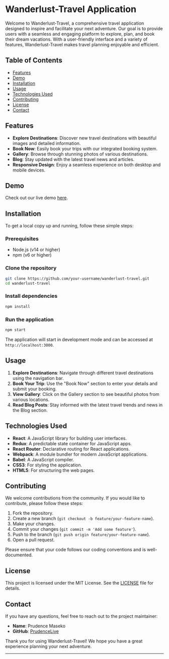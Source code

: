 # Wanderlust-Travel Application

Welcome to Wanderlust-Travel, a comprehensive travel application designed to inspire and facilitate your next adventure. Our goal is to provide users with a seamless and engaging platform to explore, plan, and book their dream vacations. With a user-friendly interface and a variety of features, Wanderlust-Travel makes travel planning enjoyable and efficient.

## Table of Contents

- [Features](#features)
- [Demo](#demo)
- [Installation](#installation)
- [Usage](#usage)
- [Technologies Used](#technologies-used)
- [Contributing](#contributing)
- [License](#license)
- [Contact](#contact)

## Features

- **Explore Destinations**: Discover new travel destinations with beautiful images and detailed information.
- **Book Now**: Easily book your trips with our integrated booking system.
- **Gallery**: Browse through stunning photos of various destinations.
- **Blog**: Stay updated with the latest travel news and articles.
- **Responsive Design**: Enjoy a seamless experience on both desktop and mobile devices.

## Demo

Check out our live demo [here](#).

## Installation

To get a local copy up and running, follow these simple steps:

### Prerequisites

- Node.js (v14 or higher)
- npm (v6 or higher)

### Clone the repository

```bash
git clone https://github.com/your-username/wanderlust-travel.git
cd wanderlust-travel
```

### Install dependencies

```bash
npm install
```

### Run the application

```bash
npm start
```

The application will start in development mode and can be accessed at `http://localhost:3000`.

## Usage

1. **Explore Destinations**: Navigate through different travel destinations using the navigation bar.
2. **Book Your Trip**: Use the "Book Now" section to enter your details and submit your booking.
3. **View Gallery**: Click on the Gallery section to see beautiful photos from various locations.
4. **Read Blog Posts**: Stay informed with the latest travel trends and news in the Blog section.

## Technologies Used

- **React**: A JavaScript library for building user interfaces.
- **Redux**: A predictable state container for JavaScript apps.
- **React Router**: Declarative routing for React applications.
- **Webpack**: A module bundler for modern JavaScript applications.
- **Babel**: A JavaScript compiler.
- **CSS3**: For styling the application.
- **HTML5**: For structuring the web pages.

## Contributing

We welcome contributions from the community. If you would like to contribute, please follow these steps:

1. Fork the repository.
2. Create a new branch (`git checkout -b feature/your-feature-name`).
3. Make your changes.
4. Commit your changes (`git commit -m 'Add some feature'`).
5. Push to the branch (`git push origin feature/your-feature-name`).
6. Open a pull request.

Please ensure that your code follows our coding conventions and is well-documented.

## License

This project is licensed under the MIT License. See the [LICENSE](LICENSE) file for details.

## Contact

If you have any questions, feel free to reach out to the project maintainer:

- **Name**: Prudence Maseko
- **GitHub**: [PrudenceLive](https://github.com/prudencelive)

Thank you for using Wanderlust-Travel! We hope you have a great experience planning your next adventure.

---
